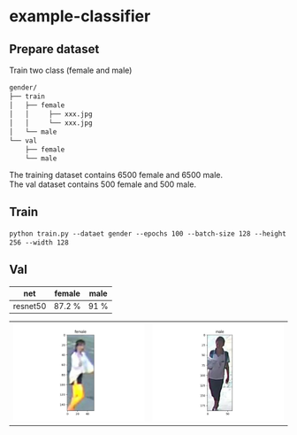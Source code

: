 # example-classifier

## Prepare dataset
Train two class (female and  male)
```
gender/
├── train
│   ├── female
│   │     ├── xxx.jpg
│   │     └── xxx.jpg
│   └── male
└── val
    ├── female
    └── male
```

The training dataset contains 6500 female and 6500 male.  
The val dataset contains 500 female and 500 male.

## Train
```
python train.py --dataet gender --epochs 100 --batch-size 128 --height 256 --width 128
```

## Val
| net | female | male |
| ------ | ------ | ------ |
| resnet50 | 87.2 % | 91 % |

<table border="0">
<tr>
    <td>
    <img src="figure/female.jpg" width="100%" />
    </td>
    <td>
    <img src="figure/male.jpg", width="100%" />
    </td>
</tr>
</table>
